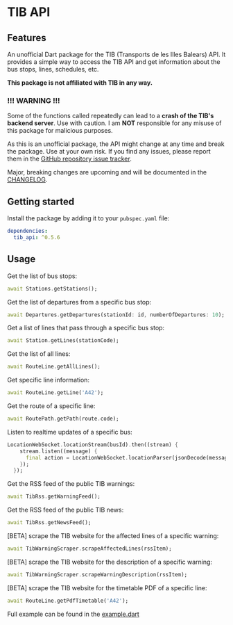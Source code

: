 # TIB API

## Features

An unofficial Dart package for the TIB (Transports de les Illes Balears) API.
It provides a simple way to access the TIB API and get information about the bus stops, lines, schedules, etc.

**This package is not affiliated with TIB in any way.**

### **!!! WARNING !!!**

Some of the functions called repeatedly can lead to a **crash of the TIB's backend server**. Use with caution.
I am **NOT** responsible for any misuse of this package for malicious purposes.

As this is an unofficial package, the API might change at any time and break the package. Use at your own risk. If you find any issues, please report them in the [GitHub repository issue tracker](https://github.com/YarosMallorca/tib_api/issues).

Major, breaking changes are upcoming and will be documented in the [CHANGELOG](CHANGELOG.md).

## Getting started

Install the package by adding it to your `pubspec.yaml` file:

```yaml
dependencies:
  tib_api: ^0.5.6
```

## Usage

Get the list of bus stops:

```dart
await Stations.getStations();
```

Get the list of departures from a specific bus stop:

```dart
await Departures.getDepartures(stationId: id, numberOfDepartures: 10);
```

Get a list of lines that pass through a specific bus stop:

```dart
await Station.getLines(stationCode);
```

Get the list of all lines:

```dart
await RouteLine.getAllLines();
```

Get specific line information:

```dart
await RouteLine.getLine('A42');
```

Get the route of a specific line:

```dart
await RoutePath.getPath(route.code);
```

Listen to realtime updates of a specific bus:

```dart
LocationWebSocket.locationStream(busId).then((stream) {
    stream.listen((message) {
      final action = LocationWebSocket.locationParser(jsonDecode(message));
    });
  });
```

Get the RSS feed of the public TIB warnings:

```dart
await TibRss.getWarningFeed();
```

Get the RSS feed of the public TIB news:

```dart
await TibRss.getNewsFeed();
```

[BETA] scrape the TIB website for the affected lines of a specific warning:

```dart
await TibWarningScraper.scrapeAffectedLines(rssItem);
```

[BETA] scrape the TIB website for the description of a specific warning:

```dart
await TibWarningScraper.scrapeWarningDescription(rssItem);
```

[BETA] scrape the TIB website for the timetable PDF of a specific line:

```dart
await RouteLine.getPdfTimetable('A42');
```

Full example can be found in the [example.dart](example/tib_api_example.dart)
